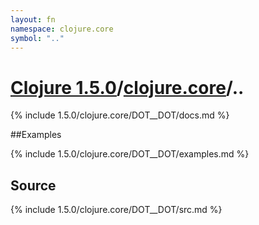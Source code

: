 ```yaml
---
layout: fn
namespace: clojure.core
symbol: ".."
---
```


# [Clojure 1.5.0](../../)/[clojure.core](../)/..

{% include 1.5.0/clojure.core/DOT__DOT/docs.md %}

##Examples

{% include 1.5.0/clojure.core/DOT__DOT/examples.md %}
## Source
{% include 1.5.0/clojure.core/DOT__DOT/src.md %}

